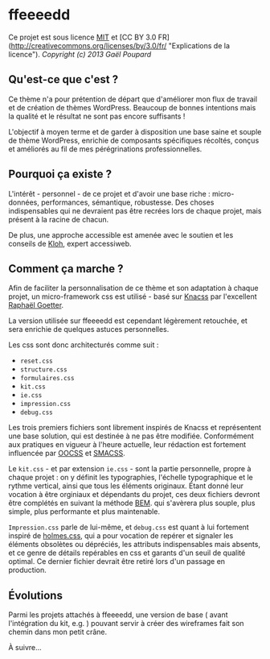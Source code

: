 ffeeeedd
========

Ce projet est sous licence [MIT](http://opensource.org/licenses/MIT "The MIT licence") et [CC BY 3.0 FR] (http://creativecommons.org/licenses/by/3.0/fr/ "Explications de la licence").
*Copyright (c) 2013 Gaël Poupard*

Qu'est-ce que c'est ?
---------------------

Ce thème n'a pour prétention de départ que d'améliorer mon flux de travail et de création de thèmes WordPress. Beaucoup de bonnes intentions mais la qualité et le résultat ne sont pas encore suffisants !

L'objectif à moyen terme et de garder à disposition une base saine et souple de thème WordPress, enrichie de composants spécifiques récoltés, conçus et améliorés au fil de mes pérégrinations professionnelles.

Pourquoi ça existe ?
--------------------

L'intérêt - personnel - de ce projet et d'avoir une base riche : micro-données, performances, sémantique, robustesse. Des choses indispensables qui ne devraient pas être recrées lors de chaque projet, mais présent à la racine de chacun.

De plus, une approche accessible est amenée avec le soutien et les conseils de [Kloh](http://www.kloh.fr/ "Kloh.fr"), expert accessiweb.

Comment ça marche ?
-------------------

Afin de faciliter la personnalisation de ce thème et son adaptation à chaque projet, un micro-framework css est utilisé - basé sur [Knacss](http://knacss.com/ "Knaccs.com") par l'excellent [Raphaël Goetter](http://goetter.fr/ "Goetter.fr"). 

La version utilisée sur ffeeeedd est cependant légèrement retouchée, et sera enrichie de quelques astuces personnelles. 

Les css sont donc architecturés comme suit :

* `reset.css`
* `structure.css`
* `formulaires.css`
* `kit.css`
* `ie.css`
* `impression.css`
* `debug.css`

Les trois premiers fichiers sont librement inspirés de Knacss et représentent une base solution, qui est destinée à ne pas être modifiée. Conformément aux pratiques en vigueur à l'heure actuelle, leur rédaction est fortement influencée par [OOCSS](http://oocss.org/ "oocss.org") et [SMACSS](http://smacss.com/ "smacss.com").

Le `kit.css` - et par extension `ie.css` - sont la partie personnelle, propre à chaque projet : on y définit les typographies, l'échelle typographique et le rythme vertical, ainsi que tous les éléments originaux. Étant donné leur vocation à être orginiaux et dépendants du projet, ces deux fichiers devront être complétés en suivant la méthode [BEM](http://bem.info/method/ "BEM.info"). qui s'avèrera plus souple, plus simple, plus performante et plus maintenable. 

`Impression.css` parle de lui-même, et `debug.css` est quant à lui fortement inspiré de [holmes.css](http://www.red-root.com/sandbox/holmes/ "Holmes.css"), qui a pour vocation de repérer et signaler les éléments obsolètes ou dépréciés, les attributs indispensables mais absents, et ce genre de détails repérables en css et garants d'un seuil de qualité optimal. Ce dernier fichier devrait être retiré lors d'un passage en production.

Évolutions
----------

Parmi les projets attachés à ffeeeedd, une version de base ( avant l'intégration du kit, e.g. ) pouvant servir à créer des wireframes fait son chemin dans mon petit crâne.

À suivre...


